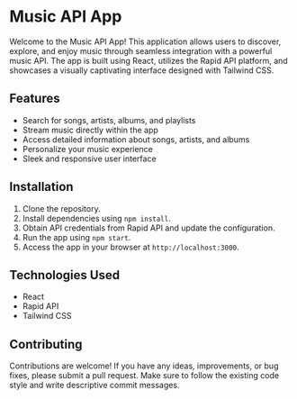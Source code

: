 # Music API App

Welcome to the Music API App! This application allows users to discover, explore, and enjoy music through seamless integration with a powerful music API. The app is built using React, utilizes the Rapid API platform, and showcases a visually captivating interface designed with Tailwind CSS.

## Features

- Search for songs, artists, albums, and playlists
- Stream music directly within the app
- Access detailed information about songs, artists, and albums
- Personalize your music experience
- Sleek and responsive user interface

## Installation

1. Clone the repository.
2. Install dependencies using `npm install`.
3. Obtain API credentials from Rapid API and update the configuration.
4. Run the app using `npm start`.
5. Access the app in your browser at `http://localhost:3000`.

## Technologies Used

- React
- Rapid API
- Tailwind CSS

## Contributing

Contributions are welcome! If you have any ideas, improvements, or bug fixes, please submit a pull request. Make sure to follow the existing code style and write descriptive commit messages.

